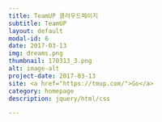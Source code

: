 ```yaml
---
title: TeamUP 클라우드페이지
subtitle: TeamUP
layout: default
modal-id: 6
date: 2017-03-13
img: dreams.png
thumbnail: 170313_3.png
alt: image-alt
project-date: 2017-03-13
site: <a href="https://tmup.com/">Go</a>
category: homepage
description: jquery/html/css

---
```

